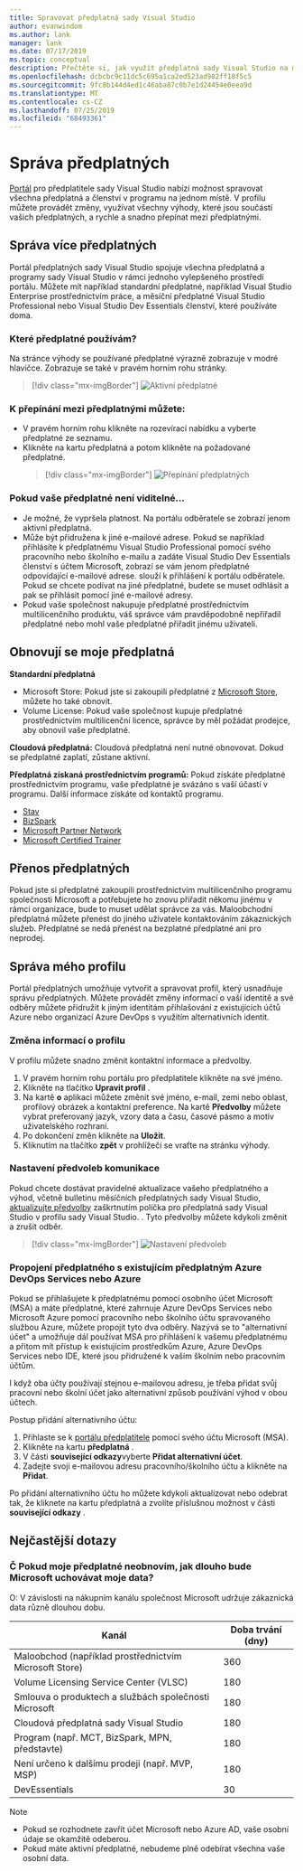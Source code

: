 ```yaml
---
title: Spravovat předplatná sady Visual Studio
author: evanwindom
ms.author: lank
manager: lank
ms.date: 07/17/2019
ms.topic: conceptual
description: Přečtěte si, jak využít předplatná sady Visual Studio na maximum.
ms.openlocfilehash: dcbcbc9c11dc5c695a1ca2ed523ad982ff18f5c5
ms.sourcegitcommit: 9fc8b144d4ed1c46aba87c0b7e1d24454e0eea9d
ms.translationtype: MT
ms.contentlocale: cs-CZ
ms.lasthandoff: 07/25/2019
ms.locfileid: "68493361"
---
```

# <a name="managing-subscriptions"></a>Správa předplatných

[Portál](https://my.visualstudio.com) pro předplatitele sady Visual Studio nabízí možnost spravovat všechna předplatná a členství v programu na jednom místě. V profilu můžete provádět změny, využívat všechny výhody, které jsou součástí vašich předplatných, a rychle a snadno přepínat mezi předplatnými.

## <a name="managing-multiple-subscriptions"></a>Správa více předplatných

Portál předplatných sady Visual Studio spojuje všechna předplatná a programy sady Visual Studio v rámci jednoho vylepšeného prostředí portálu. Můžete mít například standardní předplatné, například Visual Studio Enterprise prostřednictvím práce, a měsíční předplatné Visual Studio Professional nebo Visual Studio Dev Essentials členství, které používáte doma.

### <a name="which-subscription-am-i-using"></a>Které předplatné používám?

Na stránce výhody se používané předplatné výrazně zobrazuje v modré hlavičce. Zobrazuje se také v pravém horním rohu stránky.
> [!div class="mx-imgBorder"]
> ![Aktivní předplatné](_img/manage-vs-subscriptions/current-subscription-cropped.png)

### <a name="to-switch-between-subscriptions-you-can"></a>K přepínání mezi předplatnými můžete:

- V pravém horním rohu klikněte na rozevírací nabídku a vyberte předplatné ze seznamu.
- Klikněte na kartu předplatná a potom klikněte na požadované předplatné.
  > [!div class="mx-imgBorder"]
  > ![Přepínání předplatných](_img/manage-vs-subscriptions/change-subscription-resized.png)

### <a name="if-your-subscription-is-not-visible"></a>Pokud vaše předplatné není viditelné...

- Je možné, že vypršela platnost. Na portálu odběratele se zobrazí jenom aktivní předplatná.
- Může být přidružena k jiné e-mailové adrese. Pokud se například přihlásíte k předplatnému Visual Studio Professional pomocí svého pracovního nebo školního e-mailu a zadáte Visual Studio Dev Essentials členství s účtem Microsoft, zobrazí se vám jenom předplatné odpovídající e-mailové adrese. slouží k přihlášení k portálu odběratele. Pokud se chcete podívat na jiné předplatné, budete se muset odhlásit a pak se přihlásit pomocí jiné e-mailové adresy.
- Pokud vaše společnost nakupuje předplatné prostřednictvím multilicenčního produktu, váš správce vám pravděpodobně nepřiřadil předplatné nebo mohl vaše předplatné přiřadit jinému uživateli.

## <a name="renewing-my-subscriptions"></a>Obnovují se moje předplatná

**Standardní předplatná**
- Microsoft Store: Pokud jste si zakoupili předplatné z [Microsoft Store](http://www.microsoft.com/store), můžete ho také obnovit.
- Volume License:  Pokud vaše společnost kupuje předplatné prostřednictvím multilicenční licence, správce by měl požádat prodejce, aby obnovil vaše předplatné.

**Cloudová předplatná:**  Cloudová předplatná není nutné obnovovat. Dokud se předplatné zaplatí, zůstane aktivní.

**Předplatná získaná prostřednictvím programů:**  Pokud získáte předplatné prostřednictvím programu, vaše předplatné je svázáno s vaší účastí v programu. Další informace získáte od kontaktů programu.

- [Stav](https://imagine.microsoft.com/about)
- [BizSpark](https://bizspark.microsoft.com/About/Offers)
- [Microsoft Partner Network](https://partner.microsoft.com)
- [Microsoft Certified Trainer](https://www.microsoft.com/learning/mct-certification.aspx)

## <a name="transferring-subscriptions"></a>Přenos předplatných

Pokud jste si předplatné zakoupili prostřednictvím multilicenčního programu společnosti Microsoft a potřebujete ho znovu přiřadit někomu jinému v rámci organizace, bude to muset udělat správce za vás.
Maloobchodní předplatná můžete přenést do jiného uživatele kontaktováním zákaznických služeb. Předplatné se nedá přenést na bezplatné předplatné ani pro neprodej.

## <a name="managing-my-profile"></a>Správa mého profilu

Portál předplatných umožňuje vytvořit a spravovat profil, který usnadňuje správu předplatných. Můžete provádět změny informací o vaší identitě a své odběry můžete přidružit k jiným identitám přihlašování z existujících účtů Azure nebo organizací Azure DevOps s využitím alternativních identit.

### <a name="changing-profile-information"></a>Změna informací o profilu

V profilu můžete snadno změnit kontaktní informace a předvolby.

1. V pravém horním rohu portálu pro předplatitele klikněte na své jméno.
2. Klikněte na tlačítko **Upravit profil** .
3. Na kartě **o** aplikaci můžete změnit své jméno, e-mail, zemi nebo oblast, profilový obrázek a kontaktní preference. Na kartě **Předvolby** můžete vybrat preferovaný jazyk, vzory data a času, časové pásmo a motiv uživatelského rozhraní.
4. Po dokončení změn klikněte na **Uložit**.
5. Kliknutím na tlačítko **zpět** v prohlížeči se vraťte na stránku výhody.

### <a name="setting-communications-preferences"></a>Nastavení předvoleb komunikace
Pokud chcete dostávat pravidelné aktualizace vašeho předplatného a výhod, včetně bulletinu měsíčních předplatných sady Visual Studio, [aktualizujte předvolby](https://app.vsaex.visualstudio.com/me?workflowID=devprogram&tab=edit) zaškrtnutím políčka pro předplatná sady Visual Studio v profilu sady Visual Studio. . Tyto předvolby můžete kdykoli změnit a zrušit odběr. 

   > [!div class="mx-imgBorder"]
   > ![Nastavení předvoleb](_img/manage-vs-subscriptions/change-prefs.png)
   
### <a name="linking-my-subscription-to-existing-azure-devops-services-or-azure-subscriptions"></a>Propojení předplatného s existujícím předplatným Azure DevOps Services nebo Azure
Pokud se přihlašujete k předplatnému pomocí osobního účet Microsoft (MSA) a máte předplatné, které zahrnuje Azure DevOps Services nebo Microsoft Azure pomocí pracovního nebo školního účtu spravovaného službou Azure, můžete propojit tyto dva odběry. Nazývá se to "alternativní účet" a umožňuje dál používat MSA pro přihlášení k vašemu předplatnému a přitom mít přístup k existujícím prostředkům Azure, Azure DevOps Services nebo IDE, které jsou přidružené k vašim školním nebo pracovním účtům.

I když oba účty používají stejnou e-mailovou adresu, je třeba přidat svůj pracovní nebo školní účet jako alternativní způsob používání výhod v obou účtech.

Postup přidání alternativního účtu:

1. Přihlaste se k [portálu předplatitele](https://my.visualstudio.com?wt.mc_id=o~msft~docs) pomocí svého účtu Microsoft (MSA).
2. Klikněte na kartu **předplatná** .
3. V části **související odkazy**vyberte **Přidat alternativní účet**.
4. Zadejte svoji e-mailovou adresu pracovního/školního účtu a klikněte na **Přidat**.

Po přidání alternativního účtu ho můžete kdykoli aktualizovat nebo odebrat tak, že kliknete na kartu předplatná  a zvolíte příslušnou možnost v části **související odkazy** .

## <a name="frequently-asked-questions"></a>Nejčastější dotazy

### <a name="q-if-i-do-not-renew-my-subscription-how-long-will-microsoft-keep-my-data"></a>Č Pokud moje předplatné neobnovím, jak dlouho bude Microsoft uchovávat moje data?
O: V závislosti na nákupním kanálu společnost Microsoft udržuje zákaznická data různě dlouhou dobu.

| Kanál                                                | Doba trvání (dny) |
|--------------------------------------------------------|-----------------|
|    Maloobchod (například prostřednictvím Microsoft Store)               |    360          |
|    Volume Licensing Service Center (VLSC)              |    180          |
|    Smlouva o produktech a službách společnosti Microsoft    |    180          |
|    Cloudová předplatná sady Visual Studio                   |    180          |
|    Program (např. MCT, BizSpark, MPN, představte)          |    180          |
|    Není určeno k dalšímu prodeji (např. MVP, MSP)                      |    180          |
|    DevEssentials                                       |    30           |

> [!NOTE]
> - Pokud se rozhodnete zavřít účet Microsoft nebo Azure AD, vaše osobní údaje se okamžitě odeberou.
> - Pokud máte aktivní předplatné, nebudeme plně odebírat všechna vaše osobní data.
